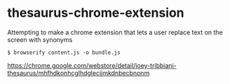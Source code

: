 # thesaurus-chrome-extension
Attempting to make a chrome extension that lets a user replace text on the screen with synonyms
```
$ browserify content.js -o bundle.js
```
https://chrome.google.com/webstore/detail/joey-tribbiani-thesaurus/mhfhdkonhcglhdglecjjmkdnbecbnonm
